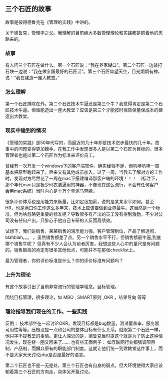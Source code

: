 ## 三个石匠的故事

故事是彼得德鲁克在《管理的实践》中讲的。

关于德鲁克，管理学之父。我理解的目前绝大多数管理理论和实践都是照着他的思路来的。

### 故事

有人问三个石匠在做什么。第一个石匠说：“我在养家糊口”。第二个石匠一边敲打石块一边说：“我在做全国最好的石匠活”。第三个石匠仰望天空，目光炯炯有神，说：“我在建造一座大教堂。”

### 怎么理解

第一个石匠排除在外。第二个石匠技术牛逼还是第三个牛？我觉得肯定是第二个石匠技术牛逼。但谁能造出一座大教堂？应该是第三个才能按时保质保量保成本的建造出大教堂。


### 现实中碰到的情况

《管理的实践》是50年代写的，而最近的几十年却是技术进步最快的几十年。故事中的问题变得更加棘手。在我工作中发现很多人是以第二个石匠为目标的。很多管理者也是以第二个石匠作为标准来评价员工。

曾经有一次开发一个windows下的客户端软件，确实经验不足，但吭哧吭哧一周基本把原型跑起来了。后来又有其他成员加入。过了一周，当我去了解对方的工作时，发现对方尽然花了一周在mac下搭建编译那客户端的环境！！！ （标注下，那个年代mac只是极少码农装逼用的神器，不像现在这么流行，不会有任何客户会用mac系统）当时内心是十万个草泥马奔腾。

很多评价体系也是用能力来衡量，比如定级加薪，说的是某某水平如何。甚至HR，也是满口你工作这么多年来，技术上应该要做到业界最牛。这当然是一个标准，但为啥忽略更重要的标准呢？导致很多有产出的员工没有得到激励，不少对公司没有任何产出，只醉心于他自己专研的人反而高绩效。

试想下，我们说销售，某某销售的演示能力强，客户管理到位，产品了解透彻，blahblah。。。 ，虽然销售额差了点。另一个销售水平不行，但销售额最牛逼,到底哪个销售牛呢？
但真有不少人会认为前者厉害，我想这些人心中的量尺是有问题的。销售额高的肯定有很多其他优点，可能并不在那张checklist上。

最为管理者，你的评价标准是什么？你的评价标准有问题吗？

### 上升为理论

有这个故事引出了当前非常流行的管理学理念。目标管理。

围绕目标管理，很多理论，如 MBO , SMART原则 ,OKR ，结果导向 等等


### 理论指导我们现在的工作，一些实践

反例： 技术部坐在一起讨论OKR，发现目标都是bug数量，测试覆盖率，服务器可用性等等。压根没提一点和公司的整体目标有什么关系。就跟第二个石匠一样，他只字不提教堂的事情。更让人深思的是，德鲁克当时提这个就是为了防止这种情况发生，现在绕一圈又回来了......
也有些正面例子： 如互联网行业都强调项目制、产品制，而摒弃原有的职能部门制度。这就让他们统一到建教堂这件事上，而不是大家天天讨论php是否是最好的语言。

第二个石匠也不是一无是处，第三个石匠也有自身的弱点。但大环境使得大家应该朝着第三个石匠的方向走，具体另开篇讨论。
